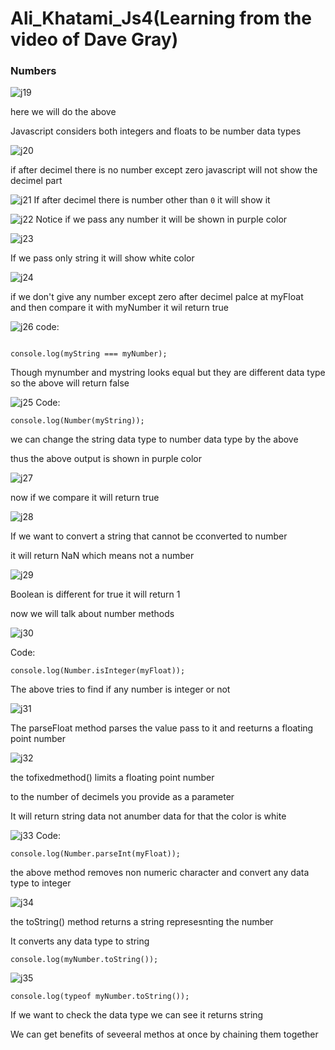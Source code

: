 # Ali_Khatami_Js4(Learning from the video of Dave Gray)

### Numbers

![j19](https://github.com/C191068/Ali_Khatami_JS4/assets/89090776/dc627031-86e1-425b-820c-3954dc930604)

here we will do the above <br>

Javascript considers both integers and floats to be number data types <br>

![j20](https://github.com/C191068/Ali_Khatami_JS4/assets/89090776/dbc6b082-9fac-4264-82cc-3f90aea044fa)

if after decimel there is no number except zero javascript will not show the decimel part <br>


![j21](https://github.com/C191068/Ali_Khatami_JS4/assets/89090776/e24279b4-aca3-452f-b8af-af6a9d3bd348)
If after decimel there is number other than ```0``` it will show it<br>


![j22](https://github.com/C191068/Ali_Khatami_JS4/assets/89090776/043dd6f4-39e1-4bb6-ae26-6573cefd2b5f)
Notice if we pass any number it will be shown in purple color <br>

![j23](https://github.com/C191068/Ali_Khatami_JS4/assets/89090776/327a142c-1ce7-4ceb-9fb9-ae62ed796bab)

If we pass only string it will show white color <br>


![j24](https://github.com/C191068/Ali_Khatami_JS4/assets/89090776/b475ae00-41c6-49cb-9e00-393ad0ba60f2)

if we don't give any number except zero after decimel palce at myFloat <br>
and then compare it with myNumber it wil return true <br>


![j26](https://github.com/C191068/Ali_Khatami_JS4/assets/89090776/faaad856-bf76-44ea-9412-bfcf26fba638)
code:

```

console.log(myString === myNumber);

```

Though mynumber and mystring looks equal but they are  different data type so the above will return false <br>




![j25](https://github.com/C191068/Ali_Khatami_JS4/assets/89090776/b24bba60-c677-4389-ad1f-b35265141971)
Code:

```
console.log(Number(myString));

```

we can change the string data type to number data type by the above <br>

thus the above output is shown in purple color <br>


![j27](https://github.com/C191068/Ali_Khatami_JS4/assets/89090776/5eedb750-e24b-496d-9291-6df11d711b9b)

now if we compare it will return true <br>

![j28](https://github.com/C191068/Ali_Khatami_JS4/assets/89090776/8f1f0d38-9244-4529-9f94-98b1fce0ac37)

If we want to convert a string that cannot be cconverted to number <br>

it will return NaN which means not a number <br>

![j29](https://github.com/C191068/Ali_Khatami_JS4/assets/89090776/3a2853bd-ab4c-47d8-a39b-97158332d4d0)

Boolean is different for true it will return 1 <br>



now we will talk about number methods <br>



![j30](https://github.com/C191068/Ali_Khatami_JS4/assets/89090776/e5857685-29f6-4512-9b20-e0c2d6ac279c)

Code:

```
console.log(Number.isInteger(myFloat));

```

The above tries to find if any number is integer or not <br>


![j31](https://github.com/C191068/Ali_Khatami_JS4/assets/89090776/0cff7475-10e7-4e47-8c2c-bc8f681234ef)


The parseFloat method parses the value pass to it and reeturns a floating point number <br>

![j32](https://github.com/C191068/Ali_Khatami_JS4/assets/89090776/4d22a016-9fa1-4495-a549-a3bf35368db6)

the tofixedmethod() limits a floating point number <br>

to the number of decimels you provide as a parameter <br>

It will return string data not anumber data for that the color is white <br>

![j33](https://github.com/C191068/Ali_Khatami_JS4/assets/89090776/b552a22c-36f3-4e07-8d7d-8e2af21cfb83)
Code:

```
console.log(Number.parseInt(myFloat));

```

the above method removes non numeric character and convert any data type to integer <br>



![j34](https://github.com/C191068/Ali_Khatami_JS4/assets/89090776/40e694c6-426e-4cb0-846c-46cf6502bdf2)


the toString() method returns a string represesnting the number <br>

It converts any data type to string <br>

```
console.log(myNumber.toString());

```



![j35](https://github.com/C191068/Ali_Khatami_JS4/assets/89090776/3fd344e1-bbc1-403e-a028-71af86991c43)
```
console.log(typeof myNumber.toString());

```

If we want to check the data type we can see it returns string <br>


We can get benefits of seveeral methos at once by chaining them together <br>














